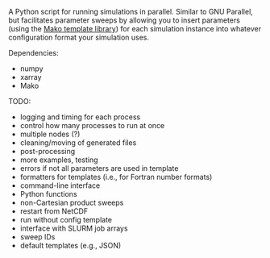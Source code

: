 A Python script for running simulations in parallel. Similar to GNU Parallel, but facilitates parameter sweeps by allowing you to insert parameters (using the [Mako template library](http://www.makotemplates.org/)) for each simulation instance into whatever configuration format your simulation uses.

Dependencies:
- numpy
- xarray
- Mako

TODO:
- logging and timing for each process
- control how many processes to run at once
- multiple nodes (?)
- cleaning/moving of generated files
- post-processing
- more examples, testing
- errors if not all parameters are used in template
- formatters for templates (i.e., for Fortran number formats)
- command-line interface
- Python functions
- non-Cartesian product sweeps
- restart from NetCDF
- run without config template
- interface with SLURM job arrays
- sweep IDs
- default templates (e.g., JSON)
